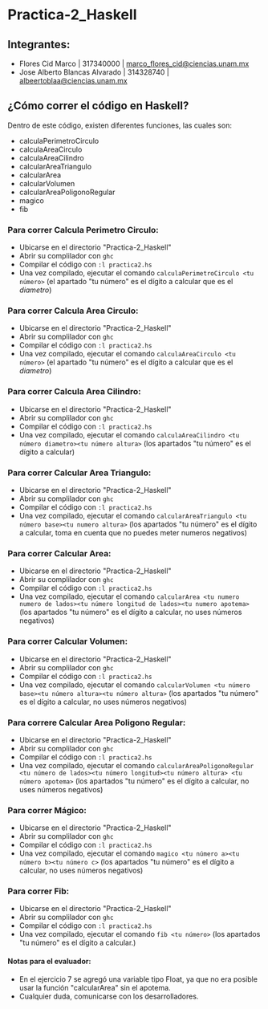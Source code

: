 # Practica-2_Haskell

## Integrantes:
- Flores Cid Marco | 317340000 | marco_flores_cid@ciencias.unam.mx
- Jose Alberto Blancas Alvarado | 314328740 | albeertoblaa@ciencias.unam.mx

## ¿Cómo correr el código en Haskell?
Dentro de este código, existen diferentes funciones, las cuales son:
- calculaPerimetroCirculo
- calculaAreaCirculo
- calculaAreaCilindro
- calcularAreaTriangulo
- calcularArea
- calcularVolumen
- calcularAreaPoligonoRegular
- magico
- fib

### Para correr Calcula Perimetro Circulo:
- Ubicarse en el directorio "Practica-2_Haskell"
- Abrir su complilador con `ghc`
- Compilar el código con `:l practica2.hs`
- Una vez compilado, ejecutar el comando `calculaPerimetroCirculo <tu número>` (el apartado "tu número" es el dígito a calcular que es el *diametro*)

### Para correr Calcula Area Circulo:
- Ubicarse en el directorio "Practica-2_Haskell"
- Abrir su complilador con `ghc`
- Compilar el código con `:l practica2.hs`
- Una vez compilado, ejecutar el comando `calculaAreaCirculo <tu número>` (el apartado "tu número" es el dígito a calcular que es el *diametro*)

### Para correr Calcula Area Cilindro:
- Ubicarse en el directorio "Practica-2_Haskell"
- Abrir su complilador con `ghc`
- Compilar el código con `:l practica2.hs`
- Una vez compilado, ejecutar el comando `calculaAreaCilindro <tu número diametro><tu número altura>` (los apartados "tu número" es el dígito a calcular)

### Para correr Calcular Area Triangulo:
- Ubicarse en el directorio "Practica-2_Haskell"
- Abrir su complilador con `ghc`
- Compilar el código con `:l practica2.hs`
- Una vez compilado, ejecutar el comando `calcularAreaTriangulo <tu número base><tu numero altura>` (los apartados "tu número" es el dígito a calcular, toma en cuenta que no puedes meter numeros negativos)

### Para correr Calcular Area:
- Ubicarse en el directorio "Practica-2_Haskell"
- Abrir su complilador con `ghc`
- Compilar el código con `:l practica2.hs`
- Una vez compilado, ejecutar el comando `calcularArea <tu numero numero de lados><tu número longitud de lados><tu numero apotema>` (los apartados "tu número" es el dígito a calcular, no uses números negativos)

### Para correr Calcular Volumen:
- Ubicarse en el directorio "Practica-2_Haskell"
- Abrir su complilador con `ghc`
- Compilar el código con `:l practica2.hs`
- Una vez compilado, ejecutar el comando `calcularVolumen <tu número base><tu número altura><tu número altura>` (los apartados "tu número" es el dígito a calcular, no uses números negativos)

### Para correre Calcular Area Poligono Regular:
- Ubicarse en el directorio "Practica-2_Haskell"
- Abrir su complilador con `ghc`
- Compilar el código con `:l practica2.hs`
- Una vez compilado, ejecutar el comando `calcularAreaPoligonoRegular <tu número de lados><tu número longitud><tu número altura> <tu número apotema>` (los apartados "tu número" es el dígito a calcular, no uses números negativos)

### Para correr Mágico:
- Ubicarse en el directorio "Practica-2_Haskell"
- Abrir su complilador con `ghc`
- Compilar el código con `:l practica2.hs`
- Una vez compilado, ejecutar el comando `magico <tu número a><tu número b><tu número c>` (los apartados "tu número" es el dígito a calcular, no uses números negativos)

### Para correr Fib:
- Ubicarse en el directorio "Practica-2_Haskell"
- Abrir su complilador con `ghc`
- Compilar el código con `:l practica2.hs`
- Una vez compilado, ejecutar el comando `fib <tu número>` (los apartados "tu número" es el dígito a calcular.)

#### Notas para el evaluador:
- En el ejercicio 7 se agregó una variable tipo Float, ya que no era posible usar la función "calcularArea" sin el apotema. 
- Cualquier duda, comunicarse con los desarrolladores.